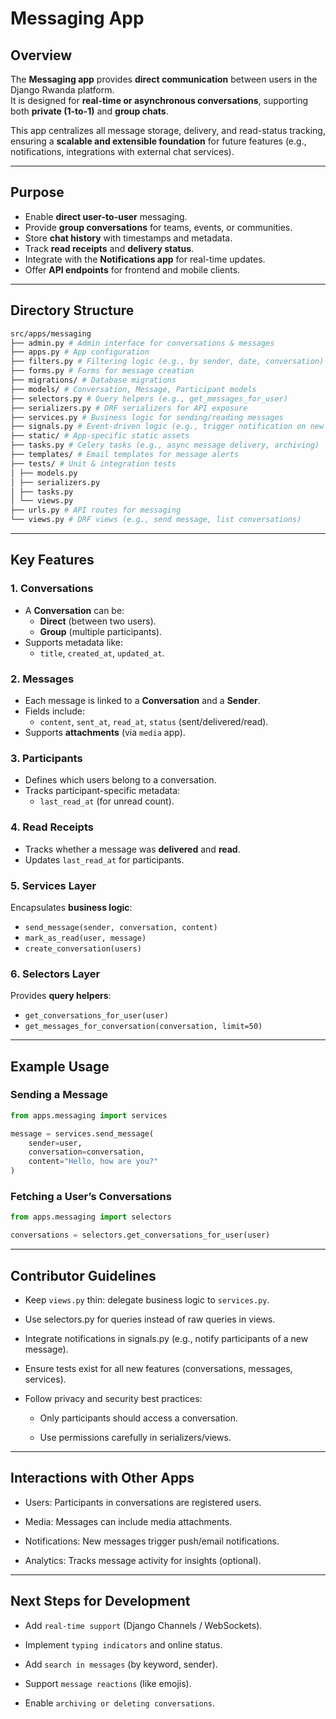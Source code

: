 # Messaging App

## Overview

The **Messaging app** provides **direct communication** between users in the Django Rwanda platform.  
It is designed for **real-time or asynchronous conversations**, supporting both **private (1-to-1)** and **group chats**.  

This app centralizes all message storage, delivery, and read-status tracking, ensuring a **scalable and extensible foundation** for future features (e.g., notifications, integrations with external chat services).

---

## Purpose

- Enable **direct user-to-user** messaging.
- Provide **group conversations** for teams, events, or communities.
- Store **chat history** with timestamps and metadata.
- Track **read receipts** and **delivery status**.
- Integrate with the **Notifications app** for real-time updates.
- Offer **API endpoints** for frontend and mobile clients.

---

## Directory Structure

```bash
src/apps/messaging
├── admin.py # Admin interface for conversations & messages
├── apps.py # App configuration
├── filters.py # Filtering logic (e.g., by sender, date, conversation)
├── forms.py # Forms for message creation
├── migrations/ # Database migrations
├── models/ # Conversation, Message, Participant models
├── selectors.py # Query helpers (e.g., get_messages_for_user)
├── serializers.py # DRF serializers for API exposure
├── services.py # Business logic for sending/reading messages
├── signals.py # Event-driven logic (e.g., trigger notification on new message)
├── static/ # App-specific static assets
├── tasks.py # Celery tasks (e.g., async message delivery, archiving)
├── templates/ # Email templates for message alerts
├── tests/ # Unit & integration tests
│ ├── models.py
│ ├── serializers.py
│ ├── tasks.py
│ └── views.py
├── urls.py # API routes for messaging
└── views.py # DRF views (e.g., send message, list conversations)

```

---

## Key Features

### 1. Conversations
- A **Conversation** can be:
  - **Direct** (between two users).
  - **Group** (multiple participants).
- Supports metadata like:
  - `title`, `created_at`, `updated_at`.

### 2. Messages
- Each message is linked to a **Conversation** and a **Sender**.
- Fields include:
  - `content`, `sent_at`, `read_at`, `status` (sent/delivered/read).
- Supports **attachments** (via `media` app).

### 3. Participants
- Defines which users belong to a conversation.
- Tracks participant-specific metadata:
  - `last_read_at` (for unread count).

### 4. Read Receipts
- Tracks whether a message was **delivered** and **read**.
- Updates `last_read_at` for participants.

### 5. Services Layer
Encapsulates **business logic**:
- `send_message(sender, conversation, content)`
- `mark_as_read(user, message)`
- `create_conversation(users)`

### 6. Selectors Layer
Provides **query helpers**:
- `get_conversations_for_user(user)`
- `get_messages_for_conversation(conversation, limit=50)`

---

## Example Usage

### Sending a Message

```python
from apps.messaging import services

message = services.send_message(
    sender=user,
    conversation=conversation,
    content="Hello, how are you?"
)
```

### Fetching a User’s Conversations

```python
from apps.messaging import selectors

conversations = selectors.get_conversations_for_user(user)
```

---

## Contributor Guidelines

- Keep `views.py` thin: delegate business logic to `services.py`.

- Use selectors.py for queries instead of raw queries in views.

- Integrate notifications in signals.py (e.g., notify participants of a new message).

- Ensure tests exist for all new features (conversations, messages, services).

- Follow privacy and security best practices:

    - Only participants should access a conversation.

    - Use permissions carefully in serializers/views.

---

## Interactions with Other Apps

- Users: Participants in conversations are registered users.

- Media: Messages can include media attachments.

- Notifications: New messages trigger push/email notifications.

- Analytics: Tracks message activity for insights (optional).

---

## Next Steps for Development

- Add `real-time support` (Django Channels / WebSockets).

- Implement `typing indicators` and online status.

- Add `search in messages` (by keyword, sender).

- Support `message reactions` (like emojis).

- Enable `archiving or deleting conversations`.


